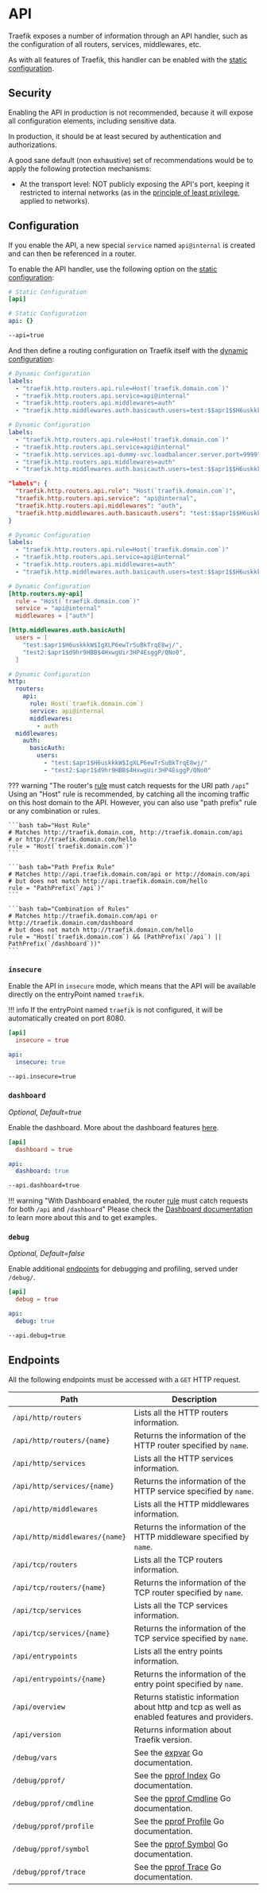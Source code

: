 # API

Traefik exposes a number of information through an API handler, such as the configuration of all routers, services, middlewares, etc.

As with all features of Traefik, this handler can be enabled with the [static configuration](../getting-started/configuration-overview.md#the-static-configuration).

## Security

Enabling the API in production is not recommended, because it will expose all configuration elements,
including sensitive data.

In production, it should be at least secured by authentication and authorizations.

A good sane default (non exhaustive) set of recommendations
would be to apply the following protection mechanisms:

* At the transport level:
  NOT publicly exposing the API's port,
  keeping it restricted to internal networks
  (as in the [principle of least privilege](https://en.wikipedia.org/wiki/Principle_of_least_privilege), applied to networks).

## Configuration

If you enable the API, a new special `service` named `api@internal` is created and can then be referenced in a router.

To enable the API handler, use the following option on the
[static configuration](../getting-started/configuration-overview.md#the-static-configuration):

```toml tab="File (TOML)"
# Static Configuration
[api]
```

```yaml tab="File (YAML)"
# Static Configuration
api: {}
```

```bash tab="CLI"
--api=true
```

And then define a routing configuration on Traefik itself with the
[dynamic configuration](../getting-started/configuration-overview.md#the-dynamic-configuration):

```yaml tab="Docker (Standalone)"
# Dynamic Configuration
labels:
  - "traefik.http.routers.api.rule=Host(`traefik.domain.com`)"
  - "traefik.http.routers.api.service=api@internal"
  - "traefik.http.routers.api.middlewares=auth"
  - "traefik.http.middlewares.auth.basicauth.users=test:$$apr1$$H6uskkkW$$IgXLP6ewTrSuBkTrqE8wj/,test2:$$apr1$$d9hr9HBB$$4HxwgUir3HP4EsggP/QNo0"
```

```yaml tab="Docker (Swarm)"
# Dynamic Configuration
labels:
  - "traefik.http.routers.api.rule=Host(`traefik.domain.com`)"
  - "traefik.http.routers.api.service=api@internal"
  - "traefik.http.services.api-dummy-svc.loadbalancer.server.port=9999" # Dummy service for Swarm port detection. The port can be any valid integer value.
  - "traefik.http.routers.api.middlewares=auth"
  - "traefik.http.middlewares.auth.basicauth.users=test:$$apr1$$H6uskkkW$$IgXLP6ewTrSuBkTrqE8wj/,test2:$$apr1$$d9hr9HBB$$4HxwgUir3HP4EsggP/QNo0"
```

```json tab="Marathon"
"labels": {
  "traefik.http.routers.api.rule": "Host(`traefik.domain.com`)",
  "traefik.http.routers.api.service": "api@internal",
  "traefik.http.routers.api.middlewares": "auth",
  "traefik.http.middlewares.auth.basicauth.users": "test:$$apr1$$H6uskkkW$$IgXLP6ewTrSuBkTrqE8wj/,test2:$$apr1$$d9hr9HBB$$4HxwgUir3HP4EsggP/QNo0"
}
```

```yaml tab="Rancher"
# Dynamic Configuration
labels:
  - "traefik.http.routers.api.rule=Host(`traefik.domain.com`)"
  - "traefik.http.routers.api.service=api@internal"
  - "traefik.http.routers.api.middlewares=auth"
  - "traefik.http.middlewares.auth.basicauth.users=test:$$apr1$$H6uskkkW$$IgXLP6ewTrSuBkTrqE8wj/,test2:$$apr1$$d9hr9HBB$$4HxwgUir3HP4EsggP/QNo0"
```

```toml tab="File (TOML)"
# Dynamic Configuration
[http.routers.my-api]
  rule = "Host(`traefik.domain.com`)"
  service = "api@internal"
  middlewares = ["auth"]

[http.middlewares.auth.basicAuth]
  users = [
    "test:$apr1$H6uskkkW$IgXLP6ewTrSuBkTrqE8wj/",
    "test2:$apr1$d9hr9HBB$4HxwgUir3HP4EsggP/QNo0",
  ]
```

```yaml tab="File (YAML)"
# Dynamic Configuration
http:
  routers:
    api:
      rule: Host(`traefik.domain.com`)
      service: api@internal
      middlewares:
        - auth
  middlewares:
    auth:
      basicAuth:
        users:
          - "test:$apr1$H6uskkkW$IgXLP6ewTrSuBkTrqE8wj/"
          - "test2:$apr1$d9hr9HBB$4HxwgUir3HP4EsggP/QNo0"
```

??? warning "The router's [rule](../../routing/routers#rule) must catch requests for the URI path `/api`"
    Using an "Host" rule is recommended, by catching all the incoming traffic on this host domain to the API.
    However, you can also use "path prefix" rule or any combination or rules.

    ```bash tab="Host Rule"
    # Matches http://traefik.domain.com, http://traefik.domain.com/api
    # or http://traefik.domain.com/hello
    rule = "Host(`traefik.domain.com`)"
    ```

    ```bash tab="Path Prefix Rule"
    # Matches http://api.traefik.domain.com/api or http://domain.com/api
    # but does not match http://api.traefik.domain.com/hello
    rule = "PathPrefix(`/api`)"
    ```

    ```bash tab="Combination of Rules"
    # Matches http://traefik.domain.com/api or http://traefik.domain.com/dashboard
    # but does not match http://traefik.domain.com/hello
    rule = "Host(`traefik.domain.com`) && (PathPrefix(`/api`) || PathPrefix(`/dashboard`))"
    ```

### `insecure`

Enable the API in `insecure` mode, which means that the API will be available directly on the entryPoint named `traefik`.

!!! info
    If the entryPoint named `traefik` is not configured, it will be automatically created on port 8080.

```toml tab="File (TOML)"
[api]
  insecure = true
```

```yaml tab="File (YAML)"
api:
  insecure: true
```

```bash tab="CLI"
--api.insecure=true
```

### `dashboard`

_Optional, Default=true_

Enable the dashboard. More about the dashboard features [here](./dashboard.md).

```toml tab="File (TOML)"
[api]
  dashboard = true
```

```yaml tab="File (YAML)"
api:
  dashboard: true
```

```bash tab="CLI"
--api.dashboard=true
```

!!! warning "With Dashboard enabled, the router [rule](../../routing/routers#rule) must catch requests for both `/api` and `/dashboard`"
    Please check the [Dashboard documentation](./dashboard.md#dashboard-router-rule) to learn more about this and to get examples.

### `debug`

_Optional, Default=false_

Enable additional [endpoints](./api.md#endpoints) for debugging and profiling, served under `/debug/`.

```toml tab="File (TOML)"
[api]
  debug = true
```

```yaml tab="File (YAML)"
api:
  debug: true
```

```bash tab="CLI"
--api.debug=true
```

## Endpoints

All the following endpoints must be accessed with a `GET` HTTP request.

| Path                           | Description                                                                                 |
|--------------------------------|---------------------------------------------------------------------------------------------|
| `/api/http/routers`            | Lists all the HTTP routers information.                                                     |
| `/api/http/routers/{name}`     | Returns the information of the HTTP router specified by `name`.                             |
| `/api/http/services`           | Lists all the HTTP services information.                                                    |
| `/api/http/services/{name}`    | Returns the information of the HTTP service specified by `name`.                            |
| `/api/http/middlewares`        | Lists all the HTTP middlewares information.                                                 |
| `/api/http/middlewares/{name}` | Returns the information of the HTTP middleware specified by `name`.                         |
| `/api/tcp/routers`             | Lists all the TCP routers information.                                                      |
| `/api/tcp/routers/{name}`      | Returns the information of the TCP router specified by `name`.                              |
| `/api/tcp/services`            | Lists all the TCP services information.                                                     |
| `/api/tcp/services/{name}`     | Returns the information of the TCP service specified by `name`.                             |
| `/api/entrypoints`             | Lists all the entry points information.                                                     |
| `/api/entrypoints/{name}`      | Returns the information of the entry point specified by `name`.                             |
| `/api/overview`                | Returns statistic information about http and tcp as well as enabled features and providers. |
| `/api/version`                 | Returns information about Traefik version.                                                  |
| `/debug/vars`                  | See the [expvar](https://golang.org/pkg/expvar/) Go documentation.                          |
| `/debug/pprof/`                | See the [pprof Index](https://golang.org/pkg/net/http/pprof/#Index) Go documentation.       |
| `/debug/pprof/cmdline`         | See the [pprof Cmdline](https://golang.org/pkg/net/http/pprof/#Cmdline) Go documentation.   |
| `/debug/pprof/profile`         | See the [pprof Profile](https://golang.org/pkg/net/http/pprof/#Profile) Go documentation.   |
| `/debug/pprof/symbol`          | See the [pprof Symbol](https://golang.org/pkg/net/http/pprof/#Symbol) Go documentation.     |
| `/debug/pprof/trace`           | See the [pprof Trace](https://golang.org/pkg/net/http/pprof/#Trace) Go documentation.       |
